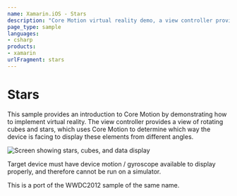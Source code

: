 ```yaml
---
name: Xamarin.iOS - Stars
description: "Core Motion virtual reality demo, a view controller provides a view of rotation cubes and stars"
page_type: sample
languages:
- csharp
products:
- xamarin
urlFragment: stars
---
```

# Stars

This sample provides an introduction to Core Motion by demonstrating
how to implement virtual reality.  The view controller provides a view
of rotating cubes and stars, which uses Core Motion to determine which
way the device is facing to display these elements from different
angles.

![Screen showing stars, cubes, and data display](Screenshots/Stars01.png)

Target device must have device motion / gyroscope available to display
properly, and therefore cannot be run on a simulator.

This is a port of the WWDC2012 sample of the same name.
